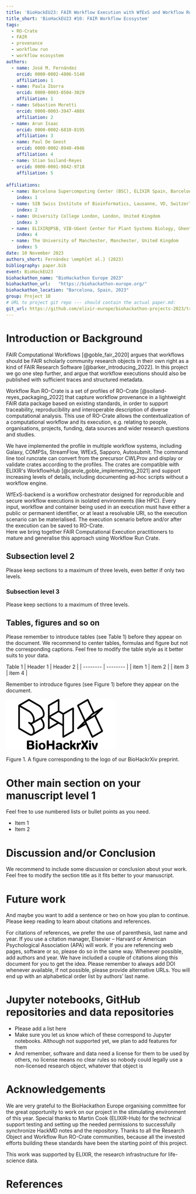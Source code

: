 ```yaml
---
title: 'BioHackEU23: FAIR Workflow Execution with WfExS and Workflow Run Crate'
title_short: 'BioHackEU23 #10: FAIR Workflow Ecosystem'
tags:
  - RO-Crate
  - FAIR
  - provenance
  - workflow run
  - workflow ecosystem
authors:
  - name: José M. Fernández
    orcid: 0000-0002-4806-5140
    affiliation: 1
  - name: Paula Iborra
    orcid: 0000-0003-0504-3029
    affiliation: 1
  - name: Sébastien Moretti
    orcid: 0000-0003-3947-488X
    affiliation: 2
  - name: Arun Isaac
    orcid: 0000-0002-6810-8195
    affiliation: 3
  - name: Paul De Geest
    orcid: 0000-0002-8940-4946
    affiliation: 4
  - name: Stian Soiland-Reyes
    orcid: 0000-0001-9842-9718
    affiliation: 5

affiliations:
  - name: Barcelona Supercomputing Center (BSC), ELIXIR Spain, Barcelona, Spain
    index: 1
  - name: SIB Swiss Institute of Bioinformatics, Lausanne, VD, Switzerland
    index: 2
  - name: University College London, London, United Kingdom
    index: 3
  - name: ELIXIR@PSB, VIB-UGent Center for Plant Systems Biology, Ghent, Belgium
    index: 4
  - name: The University of Manchester, Manchester, United Kingdom
    index: 5
date: 10 November 2023
authors_short: Fernández \emph{et al.} (2023)
bibliography: paper.bib
event: BioHackEU23
biohackathon_name: "BioHackathon Europe 2023"
biohackathon_url:   "https://biohackathon-europe.org/"
biohackathon_location: "Barcelona, Spain, 2023"
group: Project 10
# URL to project git repo --- should contain the actual paper.md:
git_url: https://github.com/elixir-europe/biohackathon-projects-2023/tree/main/10
---
```


# Introduction or Background

FAIR Computational Workflows [@goble_fair_2020] argues that workflows should be FAIR scholarly community research objects in their own right as a kind of FAIR Research Software [@barker_introducing_2022]. In this project we go one step further, and argue that workflow executions should also be published with sufficient traces and structured metadata.

Workflow Run RO-Crate is a set of profiles of RO-Crate [@soiland-reyes_packaging_2022] that capture workflow provenance in a lightweight FAIR data package based on existing standards, in order to support traceability, reproducibility and interoperable description of diverse computational analysis. This use of RO-Crate allows the contextualization of a computational workflow and its execution, e.g. relating to people, organisations, projects, funding, data sources and wider research questions and studies.

We have implemented the profile in multiple workflow systems, including Galaxy, COMPSs, StreamFlow, WfExS, Sapporo, Autosubmit. The command line tool runcrate can convert from the precursor CWLProv and display or validate crates according to the profiles. The crates are compatible with ELIXIR's WorkflowHub [@carole_goble_implementing_2021] and support increasing levels of details, including documenting ad-hoc scripts without a workflow engine.

WfExS-backend is a workflow orchestrator designed for reproducible and secure workflow executions in isolated environments (like HPC). Every input, workflow and container being used in an execution must have either a public or permanent identifier, or at least a resolvable URI, so the execution scenario can be materialised. The execution scenario before and/or after the execution can be saved to RO-Crate.  
Here we bring together FAIR Computational Execution practitioners to mature and generalise this approach using Workflow Run Crate.

## Subsection level 2

Please keep sections to a maximum of three levels, even better if only two levels.

### Subsection level 3

Please keep sections to a maximum of three levels.

## Tables, figures and so on

Please remember to introduce tables (see Table 1) before they appear on the document. We recommend to center tables, formulas and figure but not the corresponding captions. Feel free to modify the table style as it better suits to your data.

Table 1
| Header 1 | Header 2 |
| -------- | -------- |
| item 1 | item 2 |
| item 3 | item 4 |

Remember to introduce figures (see Figure 1) before they appear on the document. 

![BioHackrXiv logo](./biohackrxiv.png)
 
Figure 1. A figure corresponding to the logo of our BioHackrXiv preprint.

# Other main section on your manuscript level 1

Feel free to use numbered lists or bullet points as you need.
* Item 1
* Item 2

# Discussion and/or Conclusion

We recommend to include some discussion or conclusion about your work. Feel free to modify the section title as it fits better to your manuscript.

# Future work

And maybe you want to add a sentence or two on how you plan to continue. Please keep reading to learn about citations and references.

For citations of references, we prefer the use of parenthesis, last name and year. If you use a citation manager, Elsevier – Harvard or American Psychological Association (APA) will work. If you are referencing web pages, software or so, please do so in the same way. Whenever possible, add authors and year. We have included a couple of citations along this document for you to get the idea. Please remember to always add DOI whenever available, if not possible, please provide alternative URLs. You will end up with an alphabetical order list by authors’ last name.

# Jupyter notebooks, GitHub repositories and data repositories

* Please add a list here
* Make sure you let us know which of these correspond to Jupyter notebooks. Although not supported yet, we plan to add features for them
* And remember, software and data need a license for them to be used by others, no license means no clear rules so nobody could legally use a non-licensed research object, whatever that object is

# Acknowledgements

We are very grateful to the BioHackathon Europe organising committee for the great opportunity to work on our project in the stimulating environment of this year. Special thanks to Martin Cook (ELIXIR-Hub) for the technical support testing and setting up the needed permissions to successfully synchronize HackMD notes and the repository. Thanks to all the Research Object and Workflow Run RO-Crate communities, because all the invested efforts building these standards have been the starting point of this project.

This work was supported by ELIXIR, the research infrastructure for life-science data.

# References
